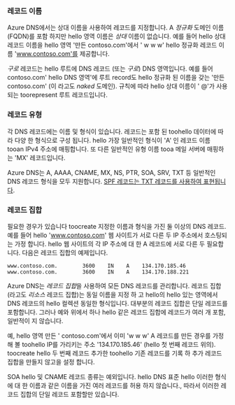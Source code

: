 ### <a name="record-names"></a>레코드 이름

Azure DNS에서는 상대 이름을 사용하여 레코드를 지정합니다. A *정규화* 도메인 이름 (FQDN)를 포함 하지만 hello 영역 이름은 *상대* 이름이 없습니다. 예를 들어 hello 상대 레코드 이름을 hello 영역 '만든 contoso.com'에서 ' w w w' hello 정규화 레코드 이름 'www.contoso.com'를 제공합니다.

*구로* 레코드는 hello 루트에 DNS 레코드 (또는 *구로*) DNS 영역입니다. 예를 들어 contoso.com' hello DNS 영역'에 루트 record도 hello 정규화 된 이름을 갖는 '만든 contoso.com' (이 라고도 *naked* 도메인).  규칙에 따라 hello 상대 이름이 ' @'가 사용 되는 toorepresent 루트 레코드입니다.

### <a name="record-types"></a>레코드 유형

각 DNS 레코드에는 이름 및 형식이 있습니다. 레코드는 포함 된 toohello 데이터에 따라 다양 한 형식으로 구성 됩니다. hello 가장 일반적인 형식이 'A' 인 레코드 이름 tooan IPv4 주소에 매핑합니다. 또 다른 일반적인 유형 이름 tooa 메일 서버에 매핑하는 'MX' 레코드입니다.

Azure DNS는 A, AAAA, CNAME, MX, NS, PTR, SOA, SRV, TXT 등 일반적인 DNS 레코드 형식을 모두 지원합니다. [SPF 레코드는 TXT 레코드를 사용하여 표현됩니다](../articles/dns/dns-zones-records.md#spf-records).

### <a name="record-sets"></a>레코드 집합

필요한 경우가 있습니다 toocreate 지정한 이름과 형식을 가진 둘 이상의 DNS 레코드. 예를 들어 hello 'www.contoso.com' 웹 사이트가 서로 다른 두 IP 주소에서 호스팅되는 가정 합니다. hello 웹 사이트의 각 IP 주소에 대 한 A 레코드에 서로 다른 두 필요합니다. 다음은 레코드 집합의 예제입니다.

    www.contoso.com.        3600    IN    A    134.170.185.46
    www.contoso.com.        3600    IN    A    134.170.188.221

Azure DNS는 *레코드 집합*을 사용하여 모든 DNS 레코드를 관리합니다. 레코드 집합 (라고도 *리소스* 레코드 집합)는 동일 이름을 지정 하 고 hello의 hello 있는 영역에서 DNS 레코드의 hello 컬렉션 동일한 형식입니다. 대부분의 레코드 집합은 단일 레코드를 포함합니다. 그러나 예와 위에서 하나 hello 같은 레코드 집합에 레코드가 여러 개 포함, 일반적이 지 않습니다.

예, hello 영역 만든 ' contoso.com'에서 이미 'w w w' A 레코드를 만든 경우를 가정해 볼 toohello IP를 가리키는 주소 '134.170.185.46' (hello 첫 번째 레코드 위의).  toocreate hello 두 번째 레코드 추가한 toohello 기존 레코드를 기록 하 추가 레코드 집합을 만들지 않고을 설정 합니다.

SOA hello 및 CNAME 레코드 종류는 예외입니다. hello DNS 표준 hello 이러한 형식에 대 한 이름과 같은 이름을 가진 여러 레코드를 허용 하지 않습니다., 따라서 이러한 레코드 집합의 단일 레코드 포함할만 있습니다.
